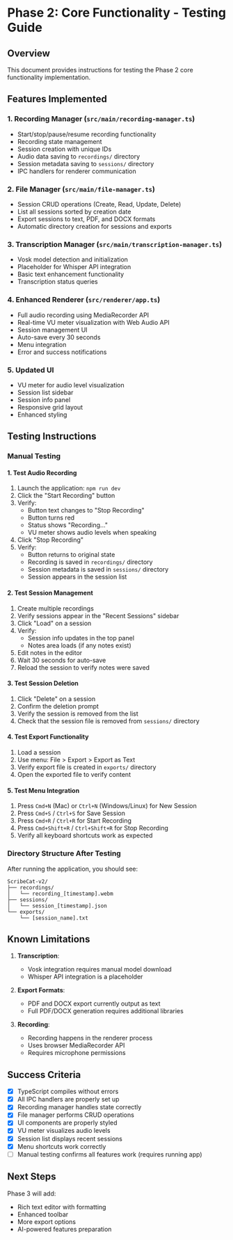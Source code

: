# Phase 2: Core Functionality - Testing Guide

## Overview
This document provides instructions for testing the Phase 2 core functionality implementation.

## Features Implemented

### 1. Recording Manager (`src/main/recording-manager.ts`)
- Start/stop/pause/resume recording functionality
- Recording state management
- Session creation with unique IDs
- Audio data saving to `recordings/` directory
- Session metadata saving to `sessions/` directory
- IPC handlers for renderer communication

### 2. File Manager (`src/main/file-manager.ts`)
- Session CRUD operations (Create, Read, Update, Delete)
- List all sessions sorted by creation date
- Export sessions to text, PDF, and DOCX formats
- Automatic directory creation for sessions and exports

### 3. Transcription Manager (`src/main/transcription-manager.ts`)
- Vosk model detection and initialization
- Placeholder for Whisper API integration
- Basic text enhancement functionality
- Transcription status queries

### 4. Enhanced Renderer (`src/renderer/app.ts`)
- Full audio recording using MediaRecorder API
- Real-time VU meter visualization with Web Audio API
- Session management UI
- Auto-save every 30 seconds
- Menu integration
- Error and success notifications

### 5. Updated UI
- VU meter for audio level visualization
- Session list sidebar
- Session info panel
- Responsive grid layout
- Enhanced styling

## Testing Instructions

### Manual Testing

#### 1. Test Audio Recording
1. Launch the application: `npm run dev`
2. Click the "Start Recording" button
3. Verify:
   - Button text changes to "Stop Recording"
   - Button turns red
   - Status shows "Recording..."
   - VU meter shows audio levels when speaking
4. Click "Stop Recording"
5. Verify:
   - Button returns to original state
   - Recording is saved in `recordings/` directory
   - Session metadata is saved in `sessions/` directory
   - Session appears in the session list

#### 2. Test Session Management
1. Create multiple recordings
2. Verify sessions appear in the "Recent Sessions" sidebar
3. Click "Load" on a session
4. Verify:
   - Session info updates in the top panel
   - Notes area loads (if any notes exist)
5. Edit notes in the editor
6. Wait 30 seconds for auto-save
7. Reload the session to verify notes were saved

#### 3. Test Session Deletion
1. Click "Delete" on a session
2. Confirm the deletion prompt
3. Verify the session is removed from the list
4. Check that the session file is removed from `sessions/` directory

#### 4. Test Export Functionality
1. Load a session
2. Use menu: File > Export > Export as Text
3. Verify export file is created in `exports/` directory
4. Open the exported file to verify content

#### 5. Test Menu Integration
1. Press `Cmd+N` (Mac) or `Ctrl+N` (Windows/Linux) for New Session
2. Press `Cmd+S` / `Ctrl+S` for Save Session
3. Press `Cmd+R` / `Ctrl+R` for Start Recording
4. Press `Cmd+Shift+R` / `Ctrl+Shift+R` for Stop Recording
5. Verify all keyboard shortcuts work as expected

### Directory Structure After Testing
After running the application, you should see:
```
ScribeCat-v2/
├── recordings/
│   └── recording_[timestamp].webm
├── sessions/
│   └── session_[timestamp].json
└── exports/
    └── [session_name].txt
```

## Known Limitations

1. **Transcription**: 
   - Vosk integration requires manual model download
   - Whisper API integration is a placeholder
   
2. **Export Formats**:
   - PDF and DOCX export currently output as text
   - Full PDF/DOCX generation requires additional libraries

3. **Recording**:
   - Recording happens in the renderer process
   - Uses browser MediaRecorder API
   - Requires microphone permissions

## Success Criteria

- [x] TypeScript compiles without errors
- [x] All IPC handlers are properly set up
- [x] Recording manager handles state correctly
- [x] File manager performs CRUD operations
- [x] UI components are properly styled
- [x] VU meter visualizes audio levels
- [x] Session list displays recent sessions
- [x] Menu shortcuts work correctly
- [ ] Manual testing confirms all features work (requires running app)

## Next Steps

Phase 3 will add:
- Rich text editor with formatting
- Enhanced toolbar
- More export options
- AI-powered features preparation
